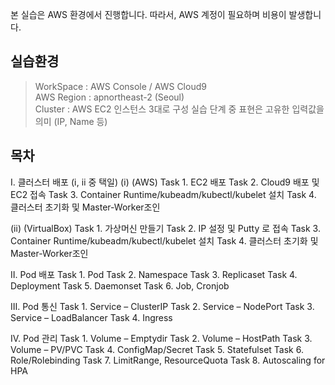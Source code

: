 본 실습은 AWS 환경에서 진행합니다. 따라서, AWS 계정이 필요하며 비용이 발생합니다.

실습환경
--------

> WorkSpace : AWS Console / AWS Cloud9  
> AWS Region : apnortheast-2 (Seoul)  
> Cluster : AWS EC2 인스턴스 3대로 구성
> 실습 단계 중 표현은 고유한 입력값을 의미 (IP, Name 등)

목차 
----
Ⅰ. 클러스터 배포 (ⅰ, ⅱ 중 택일)
(ⅰ) (AWS)
Task 1. EC2 배포
Task 2. Cloud9 배포 및 EC2 접속
Task 3. Container Runtime/kubeadm/kubectl/kubelet 설치
Task 4. 클러스터 초기화 및 Master-Worker조인

(ⅱ) (VirtualBox)
Task 1. 가상머신 만들기
Task 2. IP 설정 및 Putty 로 접속
Task 3. Container Runtime/kubeadm/kubectl/kubelet 설치
Task 4. 클러스터 초기화 및 Master-Worker조인

Ⅱ. Pod 배포
Task 1. Pod
Task 2. Namespace
Task 3. Replicaset
Task 4. Deployment
Task 5. Daemonset 
Task 6. Job, Cronjob

Ⅲ. Pod 통신
Task 1. Service – ClusterIP
Task 2. Service – NodePort
Task 3. Service – LoadBalancer
Task 4. Ingress

Ⅳ. Pod 관리
Task 1. Volume – Emptydir
Task 2. Volume – HostPath
Task 3. Volume – PV/PVC
Task 4. ConfigMap/Secret
Task 5. Statefulset
Task 6. Role/Rolebinding
Task 7. LimitRange, ResourceQuota
Task 8. Autoscaling for HPA
